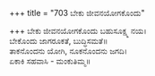 +++
title = "703 ಬೇಕು ಜೀವನಯೋಗಕೊಂದು"

+++
ಬೇಕು ಜೀವನಯೋಗಕೊಂದು ಬಹುಸೂಕ್ಷ್ಮ ನಯ।  
ಬೇಕೊಂದು ಜಾಗರೂಕತೆ, ಬುದ್ಧಿಸಮತೆ॥  
ತಾಕನೊಂದನು ಯೋಗಿ, ನೂಕನೊಂದನು ಜಗದಿ।  
ಏಕಾಕಿ ಸಹವಾಸಿ - ಮಂಕುತಿಮ್ಮ॥  

